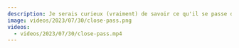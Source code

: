 ```yaml
---
description: Je serais curieux (vraiment) de savoir ce qu'il se passe dans la tête de ces gens lorsqu'ils entreprennent une telle manœuvre ? 🤔
image: videos/2023/07/30/close-pass.png
videos:
  - videos/2023/07/30/close-pass.mp4
---
```

